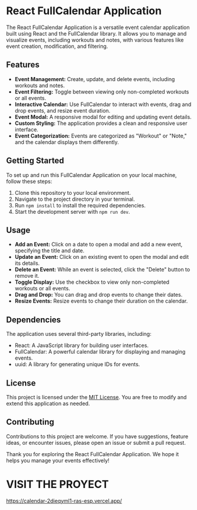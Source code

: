 

# React FullCalendar Application

The React FullCalendar Application is a versatile event calendar application built using React and the FullCalendar library. It allows you to manage and visualize events, including workouts and notes, with various features like event creation, modification, and filtering.

## Features

- **Event Management:** Create, update, and delete events, including workouts and notes.
- **Event Filtering:** Toggle between viewing only non-completed workouts or all events.
- **Interactive Calendar:** Use FullCalendar to interact with events, drag and drop events, and resize event duration.
- **Event Modal:** A responsive modal for editing and updating event details.
- **Custom Styling:** The application provides a clean and responsive user interface.
- **Event Categorization:** Events are categorized as "Workout" or "Note," and the calendar displays them differently.

## Getting Started

To set up and run this FullCalendar Application on your local machine, follow these steps:

1. Clone this repository to your local environment.
2. Navigate to the project directory in your terminal.
3. Run `npm install` to install the required dependencies.
4. Start the development server with `npm run dev`.



## Usage

- **Add an Event:** Click on a date to open a modal and add a new event, specifying the title and date.
- **Update an Event:** Click on an existing event to open the modal and edit its details.
- **Delete an Event:** While an event is selected, click the "Delete" button to remove it.
- **Toggle Display:** Use the checkbox to view only non-completed workouts or all events.
- **Drag and Drop:** You can drag and drop events to change their dates.
- **Resize Events:** Resize events to change their duration on the calendar.

## Dependencies

The application uses several third-party libraries, including:

- React: A JavaScript library for building user interfaces.
- FullCalendar: A powerful calendar library for displaying and managing events.
- uuid: A library for generating unique IDs for events.

## License

This project is licensed under the [MIT License](LICENSE). You are free to modify and extend this application as needed.

## Contributing

Contributions to this project are welcome. If you have suggestions, feature ideas, or encounter issues, please open an issue or submit a pull request.

Thank you for exploring the React FullCalendar Application. We hope it helps you manage your events effectively!

# VISIT THE PROYECT
https://calendar-2dieqyml1-ras-esp.vercel.app/
